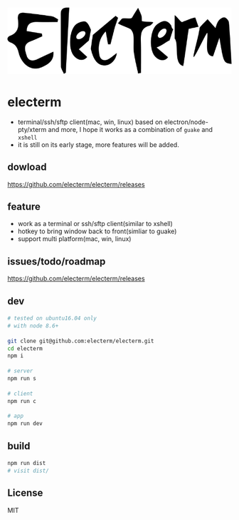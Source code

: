 <h1 align="center">
    <a href="http://jade-press.org">
        <img src="https://raw.githubusercontent.com/electerm/electerm/master/app/static/images/electerm.png", alt="" />
    </a>
</h1>

# electerm
- terminal/ssh/sftp client(mac, win, linux) based on electron/node-pty/xterm and more, I hope it works as a combination of `guake` and `xshell`
- it is still on its early stage, more features will be added.

## dowload
https://github.com/electerm/electerm/releases


## feature
- work as a terminal or ssh/sftp client(similar to xshell)
- hotkey to bring window back to front(simliar to guake)
- support multi platform(mac, win, linux)

## issues/todo/roadmap
https://github.com/electerm/electerm/releases

## dev
```bash
# tested on ubuntu16.04 only
# with node 8.6+

git clone git@github.com:electerm/electerm.git
cd electerm
npm i

# server
npm run s

# client
npm run c

# app
npm run dev
```

## build
```bash
npm run dist
# visit dist/
```

## License
MIT